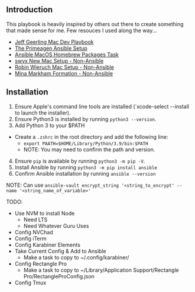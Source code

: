## Introduction

This playbook is heavily inspired by others out there to create something that made sense for me. Few resouces I used along the way...

- [Jeff Geerling Mac Dev Playbook](https://github.com/geerlingguy/mac-dev-playbook)
- [The Primeagen Ansible Setup](https://github.com/ThePrimeagen/ansible)
- [Ansible MacOS Homebrew Packages Task](https://gist.github.com/mrlesmithjr/f3c15fdd53020a71f55c2032b8be2eda)
- [swyx New Mac Setup - Non-Ansible](https://www.swyx.io/new-mac-setup-2021)
- [Robin Wieruch Mac Setup - Non-Ansible](https://www.robinwieruch.de/mac-setup-web-development/)
- [Mina Markham Formation - Non-Ansible](https://github.com/minamarkham/formation)

## Installation

1. Ensure Apple's command line tools are installed (`xcode-select --install to launch the installer).
2. Ensure Python3 is installed by running `python3 --version`. 
3. Add Python 3 to your $PATH
  - Create a `.zshrc` in the root directory and add the following line:
    - `export PAATH=$HOME/Library/Python/3.9/bin:$PATH`
    - NOTE: You may need to confirm the path and version.
4. Ensure `pip` is available by running `python3 -m pip -V`.
5. Install Ansible by running `python3 -m pip install ansible`
6. Confirm Ansible installation by running `ansible --version`
















NOTE: Can use `ansible-vault encrypt_string '<string_to_encrypt' --name '<string_name_of_variable>'`

TODO:
- Use NVM to install Node
  - Need LTS
  - Need Whatever Guru Uses
- Config NVChad
- Config iTerm
- Config Karabiner Elements
- Take Current Config & Add to Ansible
  - Make a task to copy to ~/.config/karabiner/
- Config Rectangle Pro
  - Make a task to copy to ~/Library/Application Support/Rectangle Pro/RectangleProConfig.json
- Config Tmux

